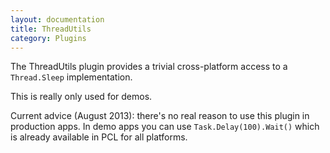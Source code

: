 ```yaml
---
layout: documentation
title: ThreadUtils
category: Plugins
---
```

The ThreadUtils plugin provides a trivial cross-platform access to a `Thread.Sleep` implementation.

This is really only used for demos.

Current advice (August 2013): there's no real reason to use this plugin in production apps. In demo apps you can use `Task.Delay(100).Wait()` which is already available in PCL for all platforms.

